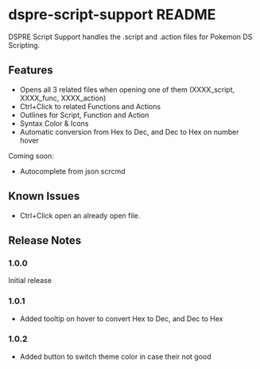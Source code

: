 # dspre-script-support README

DSPRE Script Support handles the .script and .action files for Pokemon DS Scripting.


## Features

- Opens all 3 related files when opening one of them (XXXX_script, XXXX_func, XXXX_action)
- Ctrl+Click to related Functions and Actions
- Outlines for Script, Function and Action
- Syntax Color & Icons
- Automatic conversion from Hex to Dec, and Dec to Hex on number hover

Coming soon: 
- Autocomplete from json scrcmd

## Known Issues

- Ctrl+Click open an already open file.

## Release Notes

### 1.0.0

Initial release 

### 1.0.1

- Added tooltip on hover to convert Hex to Dec, and Dec to Hex

### 1.0.2

- Added button to switch theme color in case their not good
